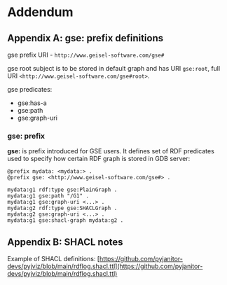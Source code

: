 # Addendum
## Appendix A: gse: prefix definitions

gse prefix URI - `http://www.geisel-software.com/gse#`

gse root subject is to be stored in default graph and has URI `gse:root`, full URI `<http://www.geisel-software.com/gse#root>`.

gse predicates:

- gse:has-a
- gse:path
- gse:graph-uri

### gse: prefix

**gse:** is prefix introduced for GSE users. It defines set of RDF predicates used to specify how certain RDF graph is stored in GDB server:
```
@prefix mydata: <mydata:> .
@prefix gse: <http://www.geisel-software.com/gse#> .

mydata:g1 rdf:type gse:PlainGraph .
mydata:g1 gse:path "/G1" .
mydata:g1 gse:graph-uri <...> .
mydata:g2 rdf:type gse:SHACLGraph .
mydata:g2 gse:graph-uri <...> .
mydata:g1 gse:shacl-graph mydata:g2 .
```

## Appendix B: SHACL notes

Example of SHACL definitions: [https://github.com/pyjanitor-devs/pyjviz/blob/main/rdflog.shacl.ttl](https://github.com/pyjanitor-devs/pyjviz/blob/main/rdflog.shacl.ttl)

